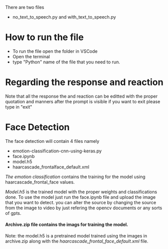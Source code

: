 There are two files
* no_text_to_speech.py and with_text_to_speech.py


# How to run the file
* To run the file open the folder in VSCode
* Open the terminal
* type "Python<space>" name of the file that you need to run.

# Regarding the response and reaction

Note that all the response the and reaction can be editted with the proper quotation and manners
after the prompt is visible if you want to exit please type in "exit"

# Face Detection
 The face detection will contain 4 files namely  
 * emotion-classification-cnn-using-keras.py
 * face.ipynb
 * model.h5
 * haarcascade_frontalface_default.xml

 _The emotion classification_ contains the training for the model using haarcascade_frontal_face values.

 _Model.h5_ is the trained model with the proper weights and classifications done. To use the model just run the face.ipynb file and upload the image that you want to detect. you can alter the source by changing the source from the image to video by just refering the opencv documents or any sorts of gpts.


#### Archive.zip file contains the imags for training the model.

Note: the model.h5 is a pretrained model trained using the images in archive.zip along with the _haarcascade_frontal_face_default.xml_ file.